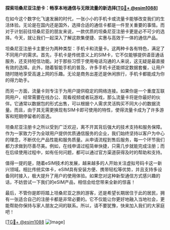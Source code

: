 **探索坦桑尼亚注册卡：畅享本地通信与无限流量的新选择[[TG💪+ @esim1088](https://t.me/s/esim1088)]**

在如今这个数字化飞速发展的时代，一张小小的手机卡或流量卡能够改变我们的生活体验。无论是在国内还是国外，选择合适的通信卡都是一件至关重要的事情。而对于计划前往坦桑尼亚的朋友来说，一款优质的坦桑尼亚注册卡更是必不可少的选择。今天，就让我们一起深入了解这款集便捷、实惠与高效于一体的通信产品。

坦桑尼亚注册卡主要分为两种类型：手机卡和流量卡。这两种卡各有特色，满足了不同用户的需求。首先，手机卡是传统意义上的SIM卡，它不仅能够提供语音通话服务，还支持短信功能。对于那些习惯于使用电话沟通的人来说，这无疑是最直接有效的选择。此外，随着智能手机的普及，许多手机卡还能绑定数据套餐，让用户随时随地享受高速上网的乐趣。无论是商务出差还是休闲旅行，手机卡都能成为你的得力助手。

而另一方面，流量卡则专注于为用户提供稳定的网络连接。如果你是一个重度互联网用户，经常需要在线办公、观看视频或者玩游戏，那么流量卡将是你最好的伙伴。它通常以数据包的形式出售，可以根据个人需求灵活购买不同大小的数据流量。而且，由于其无需更换现有SIM卡即可使用的特性，使得流量卡成为了许多游客和短期停留者的首选。

坦桑尼亚注册卡之所以受到广泛欢迎，离不开其背后强大的技术支持和服务保障。作为一家致力于为全球用户提供优质通信服务的企业，我们始终坚持以客户为中心的理念，不断优化产品性能和服务质量。从申请流程到售后服务，每一个环节我们都力求做到尽善尽美。例如，在线申请过程简单快捷，只需几步就能完成注册；而在后续使用过程中，如有任何问题，都可以通过官方渠道获得及时的帮助和支持。

值得一提的是，随着eSIM技术的发展，越来越多的人开始关注虚拟号码卡这一新兴领域。相比传统实体卡，eSIM具有安装方便、携带轻松等优势，并且支持多设备同时接入，极大提升了用户的使用体验。如果您对这种新型通信方式感兴趣的话，不妨尝试一下我们的eSIM产品，相信会给您带来全新的惊喜！

最后，不管你是即将踏上坦桑尼亚之旅的游客，还是希望长期居住于此的居民，拥有一张适合自己的注册卡都是非常必要的。它不仅能让你更好地融入当地社会，更能帮助你保持与家人朋友之间的联系。所以，请不要犹豫，快来加入我们的大家庭吧！

[[TG💪+ @esim1088](https://t.me/s/esim1088) ![Image](https://i.postimg.cc/4NQfJmqS/Snipaste-2025-05-13-00-14-12.png)]